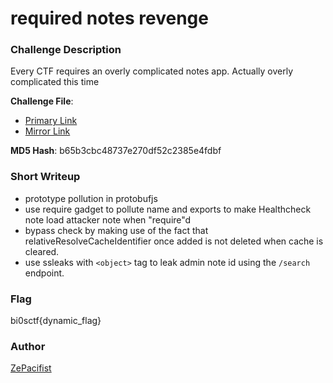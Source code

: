# required notes revenge

### Challenge Description

Every CTF requires an overly complicated notes app. Actually overly complicated this time

**Challenge File**:
+ [Primary Link](./handout/chall.zip)
+ [Mirror Link](./handout/chall.zip)

**MD5 Hash**:
b65b3cbc48737e270df52c2385e4fdbf 

### Short Writeup

+ prototype pollution in protobufjs 
+ use require gadget to pollute name and exports to make Healthcheck note load attacker note when "require"d
+ bypass check by making use of the fact that relativeResolveCacheIdentifier once added is not deleted when cache is cleared.
+ use ssleaks with `<object>` tag to leak admin note id using the `/search` endpoint.

### Flag

bi0sctf{dynamic_flag}

### Author

[ZePacifist](https://twitter.com/ZePacifist)